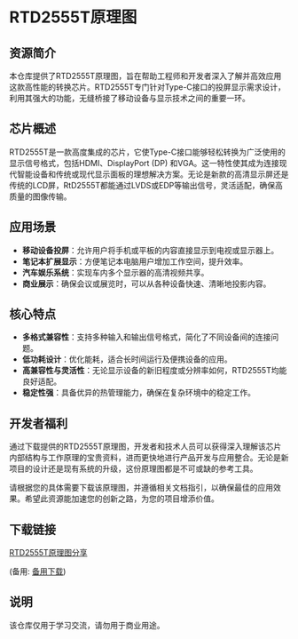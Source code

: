 # RTD2555T原理图

## 资源简介

本仓库提供了RTD2555T原理图，旨在帮助工程师和开发者深入了解并高效应用这款高性能的转换芯片。RTD2555T专门针对Type-C接口的投屏显示需求设计，利用其强大的功能，无缝桥接了移动设备与显示技术之间的重要一环。

## 芯片概述

RTD2555T是一款高度集成的芯片，它使Type-C接口能够轻松转换为广泛使用的显示信号格式，包括HDMI、DisplayPort (DP) 和VGA。这一特性使其成为连接现代智能设备和传统或现代显示面板的理想解决方案。无论是新款的高清显示屏还是传统的LCD屏，RtD2555T都能通过LVDS或EDP等输出信号，灵活适配，确保高质量的图像传输。

## 应用场景

- **移动设备投屏**：允许用户将手机或平板的内容直接显示到电视或显示器上。
- **笔记本扩展显示**：方便笔记本电脑用户增加工作空间，提升效率。
- **汽车娱乐系统**：实现车内多个显示器的高清视频共享。
- **商业展示**：确保会议或展览时，可以从各种设备快速、清晰地投影内容。

## 核心特点

- **多格式兼容性**：支持多种输入和输出信号格式，简化了不同设备间的连接问题。
- **低功耗设计**：优化能耗，适合长时间运行及便携设备的应用。
- **高兼容性与灵活性**：无论显示设备的新旧程度或分辨率如何，RTD2555T均能良好适配。
- **稳定性强**：具备优异的热管理能力，确保在复杂环境中的稳定工作。

## 开发者福利

通过下载提供的RTD2555T原理图，开发者和技术人员可以获得深入理解该芯片内部结构与工作原理的宝贵资料，进而更快地进行产品开发与应用整合。无论是新项目的设计还是现有系统的升级，这份原理图都是不可或缺的参考工具。

请根据您的具体需要下载该原理图，并遵循相关文档指引，以确保最佳的应用效果。希望此资源能加速您的创新之路，为您的项目增添价值。

## 下载链接
[RTD2555T原理图分享](https://pan.quark.cn/s/c7ea656844de) 

(备用: [备用下载](https://pan.baidu.com/s/1hSyfhmQigINFBYGdc-QcUg?pwd=1234))

## 说明

该仓库仅用于学习交流，请勿用于商业用途。
